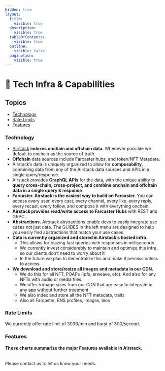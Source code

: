```yaml
---
hidden: true
layout:
  title:
    visible: true
  description:
    visible: true
  tableOfContents:
    visible: true
  outline:
    visible: false
  pagination:
    visible: true
---
```


# 🚦 Tech Infra & Capabilities

## Topics

- [Technology](api-capabilities.md#technology)
- [Rate Limits](api-capabilities.md#rate-limits)
- [Features](api-capabilities.md#features)

### Technology

- [Airstack](https://app.airstack.xyz) **indexes onchain and offchain data**. Whenever possible we default to onchain as the source of truth.
- **Offchain** data sources include Farcaster hubs, and token/NFT Metadata.
- Airstack’s data is uniquely organized to allow for **composability**, combining data from any of the Airstack data sources and APIs in a single query/response.
- Airstack provides **GraphQL APIs** for the data, with the unique ability to **query cross-chain, cross-project, and combine onchain and offchain data in a single query & response**
- **Farcaster. Airstack is the easiest way to build on Farcaster.** You can access every user, every cast, every channel, every like, every reply, every recast, every follow, and compose it with everything onchain.
- **Airstack provides read/write access to Farcaster Hubs** with REST and GRPC.
- **Abstractions.** Airstack abstractions enable devs to easily integrate use cases not just data. The GUIDES in the left menu are designed to help you easily find abstractions that match your use cases.
- **Data is currently organized and stored in Airstack’s hosted infra**.
  - This allows for blazing fast queries with responses in milliseconds
  - We currently invest considerably to maintain and optimize this infra, so our clients don’t need to worry about it
  - In the future we plan to decentralize this and make it permissionless to access.
- **We download and store/resize all images and metadata in our CDN.**
  - We do this for all NFT, POAPs (ipfs, arweave, etc). And also for any NFTs with audio or media files.
  - We offer 5 image sizes from our CDN that are easy to integrate in any app without further treatment
  - We also index and store all the NFT metadata, traits
  - Also all Farcaster, ENS profiles, images, bios

### Rate Limits

We currently offer rate limit of 3000/min and burst of 300/second.

### Features

#### These charts summarize the major Features available in Airstack.

<figure><img src="../.gitbook/assets/Screenshot 2024-04-11 at 12.40.42 PM.png" alt=""><figcaption></figcaption></figure>

Please contact us to let us know your needs.
